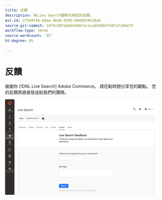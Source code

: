 ```yaml
---
title: 反饋
description: 與Live Search團隊共用您的反饋。
exl-id: 375b9f4b-b0ae-4b38-9293-0600070518a0
source-git-commit: 19f0c987ab6b43b6fac1cad266b5fd47a7168e73
workflow-type: tm+mt
source-wordcount: '37'
ht-degree: 0%

---
```


# 反饋

謝謝你 [!DNL Live Search] Adobe Commerce。 請花點時間分享您的觀點。 您的反饋將直接發送給我們的團隊。

![即時搜索Beta反饋](assets/feedback.png)
